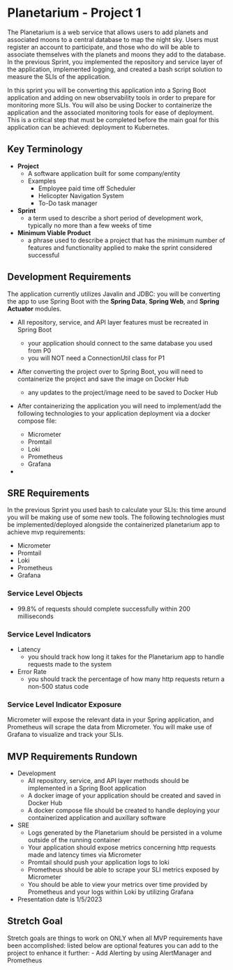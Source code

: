 # Planetarium - Project 1

The Planetarium is a web service that allows users to add planets and associated moons to a central database to map the night sky. Users must register an account to participate, and those who do will be able to associate themselves with the planets and moons they add to the database. In the previous Sprint, you implemented the repository and service layer of the application, implemented logging, and created a bash script solution to measure the SLIs of the application.

In this sprint you will be converting this application into a Spring Boot application and adding on new observability tools in order to prepare for monitoring more SLIs. You will also be using Docker to containerize the application and the associated monitoring tools for ease of deployment. This is a critical step that must be completed before the main goal for this application can be achieved: deployment to Kubernetes.

## Key Terminology

- **Project**
  - A software application built for some company/entity
  - Examples
    - Employee paid time off Scheduler
    - Helicopter Navigation System
    - To-Do task manager
- **Sprint**
  - a term used to describe a short period of development work, typically no more than a few weeks of time
- **Minimum Viable Product**
  - a phrase used to describe a project that has the minimum number of features and functionality applied to make the sprint considered successful

## Development Requirements

The application currently utilizes Javalin and JDBC: you will be converting the app to use Spring Boot with the **Spring Data**, **Spring Web**, and **Spring Actuator** modules.

- All repository, service, and API layer features must be recreated in Spring Boot
  - your application should connect to the same database you used from P0
  - you will NOT need a ConnectionUtil class for P1
- After converting the project over to Spring Boot, you will need to containerize the project and save the image on Docker Hub
  - any updates to the project/image need to be saved to Docker Hub

- After containerizing the application you will need to implement/add the following technologies to your application deployment via a docker compose file:
  - Micrometer
  - Promtail
  - Loki
  - Prometheus
  - Grafana
-

## SRE Requirements

In the previous Sprint you used bash to calculate your SLIs: this time around you will be making use of some new tools. The following technologies must be implemented/deployed alongside the containerized planetarium app to achieve mvp requirements:

- Micrometer
- Promtail
- Loki
- Prometheus
- Grafana

### Service Level Objects

- 99.8% of requests should complete successfully within 200 milliseconds

### Service Level Indicators

- Latency
  - you should track how long it takes for the Planetarium app to handle requests made to the system
- Error Rate
  - you should track the percentage of how many http requests return a non-500 status code

### Service Level Indicator Exposure

Micrometer will expose the relevant data in your Spring application, and Prometheus will scrape the data from Micrometer. You will make use of Grafana to visualize and track your SLIs.

## MVP Requirements Rundown

- Development
  - All repository, service, and API layer methods should be implemented in a Spring Boot application
  - A docker image of your application should be created and saved in Docker Hub
  - A docker compose file should be created to handle deploying your containerized application and auxillary software
- SRE
  - Logs generated by the Planetarium should be persisted in a volume outside of the running container
  - Your application should expose metrics concerning http requests made and latency times via Micrometer
  - Promtail should push your application logs to loki
  - Prometheus should be able to scrape your SLI metrics exposed by Micrometer
  - You should be able to view your metrics over time provided by Prometheus and your logs within Loki by utilizing Grafana
- Presentation date is 1/5/2023

## Stretch Goal

Stretch goals are things to work on ONLY when all MVP requirements have been accomplished: listed below are optional features you can add to the project to enhance it further:
    - Add Alerting by using AlertManager and Prometheus
